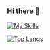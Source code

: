 ### Hi there 👋

[![My Skills](https://skillicons.dev/icons?i=ts,rust,js,svelte,react,html,css,redis,postgres,docker&perline=5)](https://skillicons.dev)

[![Top Langs](https://github-readme-stats.vercel.app/api/top-langs/?username=kaiyuanMa&theme=dark)](https://github.com/anuraghazra/github-readme-stats)
